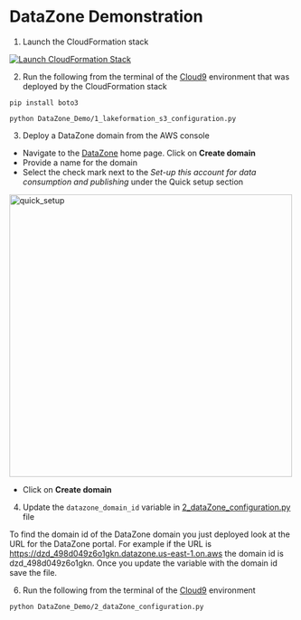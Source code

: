 # DataZone Demonstration

1. Launch the CloudFormation stack

[![Launch CloudFormation Stack](https://sharkech-public.s3.amazonaws.com/misc-public/cloudformation-launch-stack.png)](https://console.aws.amazon.com/cloudformation/home#/stacks/new?stackName=data-zone&templateURL=https://sharkech-public.s3.amazonaws.com/misc-public/0_datazone_cloudformation.yaml)

2. Run the following from the terminal of the [Cloud9](https://us-east-1.console.aws.amazon.com/cloud9control/home) environment that was deployed by the CloudFormation stack 

```pip install boto3```

```python DataZone_Demo/1_lakeformation_s3_configuration.py```

3. Deploy a DataZone domain from the AWS console

* Navigate to the [DataZone](https://us-east-1.console.aws.amazon.com/datazone/home) home page. Click on **Create domain**
* Provide a name for the domain
* Select the check mark next to the *Set-up this account for data consumption and publishing* under the Quick setup section

<img width="500" alt="quick_setup" src="https://github.com/ev2900/DataZone_Demo/blob/main/README/quick_setup_button.png">

* Click on **Create domain**

4. Update the ```datazone_domain_id``` variable in [2_dataZone_configuration.py](https://github.com/ev2900/DataZone_Demo/blob/main/2_dataZone_configuration.py) file

To find the domain id of the DataZone domain you just deployed look at the URL for the DataZone portal. For example if the URL is https://dzd_498d049z6o1gkn.datazone.us-east-1.on.aws the domain id is dzd_498d049z6o1gkn. Once you update the variable with the domain id save the file.

6. Run the following from the terminal of the [Cloud9](https://us-east-1.console.aws.amazon.com/cloud9control/home) environment

```python DataZone_Demo/2_dataZone_configuration.py```
